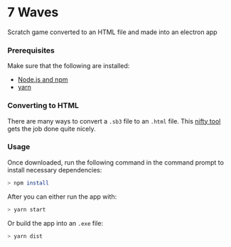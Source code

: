 # 7 Waves
Scratch game converted to an HTML file and made into an electron app

### Prerequisites
Make sure that the following are installed:
- [Node.js and npm](https://www.npmjs.com/get-npm)
- [yarn](https://yarnpkg.com/)

### Converting to HTML
There are many ways to convert a `.sb3` file to an `.html` file. This [nifty tool](https://sheeptester.github.io/htmlifier/) gets the job done quite nicely.

### Usage
Once downloaded, run the following command in the command prompt to install necessary dependencies:
```bash
> npm install
```

After you can either run the app with:
```bash
> yarn start
```

Or build the app into an `.exe` file:
```bash
> yarn dist
```
